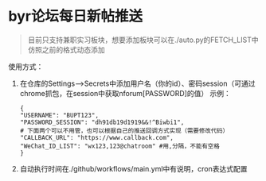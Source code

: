 # byr论坛每日新帖推送
> 目前只支持兼职实习板块，想要添加板块可以在./auto.py的FETCH_LIST中仿照之前的格式动态添加

使用方式：

1. 在仓库的Settings-->Secrets中添加用户名（你的id）、密码session（可通过chrome抓包，在session中获取nforum[PASSWORD]的值） 示例：
    ```shell
   {
   "USERNAME": "BUPT123", 
   "PASSWORD_SESSION": "dh91db19d1919&&!^Biwbi1",
   # 下面两个可以不用管，也可以根据自己的推送回调方式实现（需要修改代码）
   "CALLBACK_URL": "https://www.callback.com",
   "WeChat_ID_LIST": "wx123,123@chatroom" #用,分隔，不能有空格
   }
    ```
3. 自动执行时间在./github/workflows/main.yml中有说明，cron表达式配置